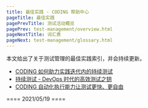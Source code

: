 ```yaml
---
title: 最佳实践 - CODING 帮助中心
pageTitle: 最佳实践
pagePrevTitle: 测试活动概览
pagePrev: test-management/overview.html
pageNextTitle: 词汇表
pageNext: test-management/glossary.html
---
```


本文给出了关于测试管理的最佳实践索引，并会持续更新。

-   [CODING 如何助力实践迭代内的持续测试](/insight/posts/4c1ae3e2/)
-   [持续测试 - DevOps 时代的高效测试之钥](/insight/posts/1952cd3c/)
-   [CODING 自动化执行能力让测试更快、更自由](/insight/posts/3a5b743d/)


==== 2021/05/19 ====
